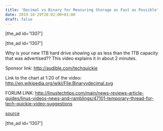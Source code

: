 ```yaml
---
title: 'Decimal vs Binary for Measuring Storage as Fast as Possible'
date: 2019-10-29T20:02:00+01:00
draft: false
---
```


\[the\_ad id='1307'\]  
  
\[the\_ad id='1307'\]  
  
Why is your new 1TB hard drive showing up as less than the 1TB capacity that was advertised?? This video explains it in about 2 minutes.  
  
Sponsor link: http://audible.com/techquickie  
  
Link to the chart at 1:20 of the video: http://en.wikipedia.org/wiki/File:Binaryvdecimal.svg  
  
FORUM LINK: http://linustechtips.com/main/news-reviews-article-guides/linus-videos-news-and-ramblings/47101-temporary-thread-for-tech-quickie-video-suggestions  
  
[source](https://www.youtube.com/watch?v=i3_JnetivIQ)  
  
\[the\_ad id='1307'\]